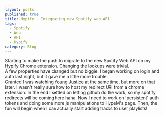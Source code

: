 ```yaml
---
layout: posts
published: true
title: Hypify - Integrating new Spotify web API
tags:
  - Spotify
  - Web
  - API
  - Hypify
category: Blog
---
```


Starting to make the push to migrate to the new Spotify Web API on my Hypify Chrome extension.  Changing the lookups were trivial.  
A few properties have changed but no biggie.  I began working on login and auth last night, but it gave me a little more trouble.  
Granted I was watching <a href="http://www.imdb.com/title/tt1641384/?ref_=fn_al_tt_1">Young Justice</a> at the same time, but more on that later.
I wasn't really sure how to host my redirect URI from a chrome extension.  In the end I settled on letting github do the work, so my spotify redirects
will be coming here haha.  Now I need to work on 'persistent' auth tokens and doing some more js manipulations to HypeM's page.  Then, the fun will
begin when I can actually start adding tracks to user playlists!